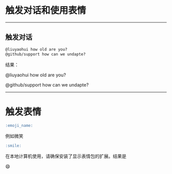# 触发对话和使用表情

---
## 触发对话
```Markdown
@liuyaohui how old are you?
@github/support how can we undapte?
```
结果：

@liuyaohui how old are you?

@github/support how can we undapte?

---
# 触发表情
```Markdown
:emoji_name:

```
例如微笑
```Markdown
:smile:
```
在本地计算机使用，请确保安装了显示表情包的扩展。结果是

:smile:

